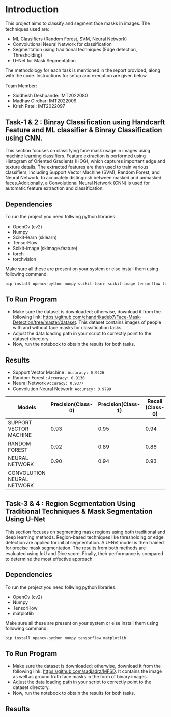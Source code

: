 # Introduction
This project aims to classify and segment face masks in images. The techniques used are:
- ML Classifiers (Random Forest, SVM, Neural Network)
- Convolutional Neural Network for classification
- Segmentation using traditional techniques (Edge detection, Thresholding)
- U-Net for Mask Segmentation

The methodology for each task is mentioned in the report provided, along with the code. Instructions for setup and execution are given below.

Team Member: 
- Siddhesh Deshpande: IMT2022080
- Madhav Girdhar: IMT2022009
- Krish Patel: IMT2022097

## Task-1 & 2 : Binray Classification using Handcarft Feature and ML classifier & Binray Classification using CNN.

This section focuses on classifying face mask usage in images using machine learning classifiers. Feature extraction is performed using Histogram of Oriented Gradients (HOG), which captures important edge and texture details. The extracted features are then used to train various classifiers, including Support Vector Machine (SVM), Random Forest, and Neural Network, to accurately distinguish between masked and unmasked faces.Additionally, a Convolutional Neural Network (CNN) is used for automatic feature extraction and classification. 

## Dependencies

To run the project you need follwing python libraries:
- OpenCv (cv2)
- Numpy
- Scikit-learn (sklearn)
- TensorFlow
- Scikit-image (skimage.feature)
- torch
- torchvision

Make sure all these are present on your system or else install them using following command: 
```bash
pip install opencv-python numpy scikit-learn scikit-image tensorflow torch torchvision
```

## To Run Program
- Make sure the dataset is downloaded; otherwise, download it from the following link: https://github.com/chandrikadeb7/Face-Mask-Detection/tree/master/dataset. This dataset contains images of people with and without face masks for classification tasks.
- Adjust the data loading path in your script to correctly point to the dataset directory.
- Now, run the notebook to obtain the results for both tasks.

## Results

- Support Vector Machine : ```Accuracy: 0.9426```
- Random Forest : ```Accuracy: 0.9130```
- Neural Network ```Accuracy: 0.9377```
- Convolution Neural Network: ```Accuracy: 0.9799```

| Models                | Precision(Class-0) | Precision(Class-1) | Recall (Class-0)  | Recall (Class-1)|
| -                     |   -               |    -               |  -                 |  -              |
| SUPPORT VECTOR MACHINE|   0.93            |       0.95         |       0.94         |    0.94         |
| RANDOM FOREST         |   0.92            |       0.89         |       0.86         |    0.94         | 
| NEURAL NETWORK        |   0.90            |       0.94         |       0.93         |    0.92          |
| CONVOLUTION NEURAL NETWORK |              |                    |                    |                 |


## Task-3 & 4 : Region Segmentation Using Traditional Techniques & Mask Segmentation Using U-Net

This section focuses on segmenting mask regions using both traditional and deep learning methods. Region-based techniques like thresholding or edge detection are applied for initial segmentation. A U-Net model is then trained for precise mask segmentation. The results from both methods are evaluated using IoU and Dice score. Finally, their performance is compared to determine the most effective approach.

## Dependencies

To run the project you need follwing python libraries:
- OpenCv (cv2)
- Numpy
- TensorFlow
- matplotlib

Make sure all these are present on your system or else install them using following command: 
```bash
pip install opencv-python numpy tensorflow matplotlib
```

## To Run Program
- Make sure the dataset is downloaded; otherwise, download it from the following link: https://github.com/sadjadrz/MFSD. It contains the image as well as ground truth face masks in the form of binary images.
- Adjust the data loading path in your script to correctly point to the dataset directory.
- Now, run the notebook to obtain the results for both tasks.

## Results
